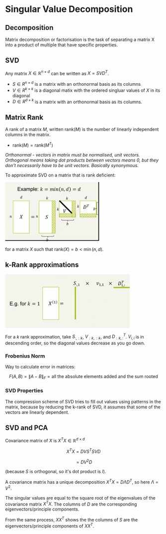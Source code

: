 # Singular Value Decomposition

## Decomposition

Matrix decomposition or factorisation is the task of separating a matrix X into a product of multiple that have specific properties.

## SVD

Any matrix $X \in \mathbb {R} ^{n \times d}$ can be written as $X = SVD^T$.

- $S \in {R} ^{n \times d}$ is a matrix with an orthonormal basis as its columns
- $V \in {R} ^{k \times k}$ is a diagonal matix with the ordered singluar values of $X$ in its diagonal
- $D \in {R} ^{d \times k}$ is a matrix with an orthonormal basis as its columns.

## Matrix Rank

A rank of a matrix $M$, written $\text {rank} (M)$ is the number of linearly independent columns in the matrix. 
- $\text {rank} (M) = \text {rank} (M^T)$

*Orthonormal - vectors in matrix must be normalised, unit vectors. Orthogonal means taking dot products between vectors means 0, but they don't necessarily have to be unit vectors. Basically synonymous.*

To approximate SVD on a matrix that is rank deficient:

![](assets/2025-02-03-09-54-49.png)

for a matrix $X$ such that $\text {rank} (X) = b < \min(n,d)$.

## k-Rank approximations

![](assets/2025-02-03-10-00-26.png)

For a $k$ rank approximation, take $S_{:, :k}$, $V_{:k, :k}$, and $D_{:k, :}^T$. $V_{i,i}$ is in descending order, so the diagonal values decrease as you go down. 

### Frobenius Norm

Way to calculate error in matrices:

$$F(A,B) = \left \| A - B \right \| _F = \text {all the absolute elements added and the sum rooted}$$

### SVD Properties

The compression scheme of SVD tries to fill out values using patterns in the matrix, because by reducing the k-rank of SVD, it assumes that some of the vectors are linearly dependent.

## SVD and PCA

Covariance matrix of $X$ is $X^TX \in \mathbb{R} ^{d \times d}$

$$X^TX = DVS^TSVD$$

$$= DV^2D$$

(because $S$ is orthogonal, so it's dot product is $I$).

A covariance matrix has a unique decomposition $X^TX = D \Lambda D^T$, so here $\Lambda = V^2$.

The singular values are equal to the square root of the eigenvalues of the covariance matrix $X^TX$. The columns of $D$ are the corresponding eigenvectors/principle components. 

From the same process, $XX^T$ shows the the columns of $S$ are the eigenvectors/principle components of $XX^T$. 